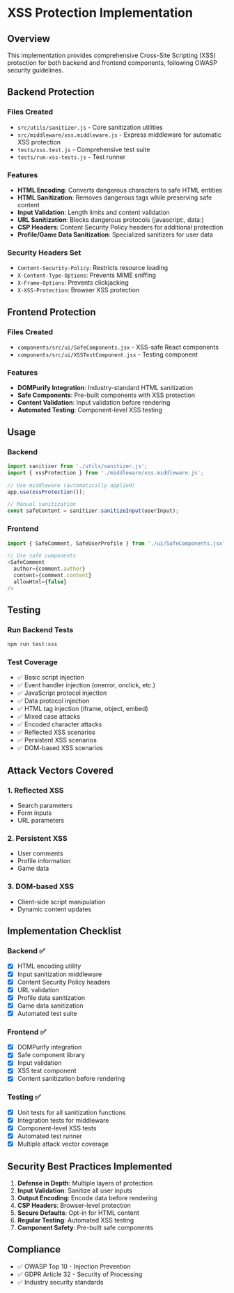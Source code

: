 # XSS Protection Implementation

## Overview
This implementation provides comprehensive Cross-Site Scripting (XSS) protection for both backend and frontend components, following OWASP security guidelines.

## Backend Protection

### Files Created
- `src/utils/sanitizer.js` - Core sanitization utilities
- `src/middleware/xss.middleware.js` - Express middleware for automatic XSS protection
- `tests/xss.test.js` - Comprehensive test suite
- `tests/run-xss-tests.js` - Test runner

### Features
- **HTML Encoding**: Converts dangerous characters to safe HTML entities
- **HTML Sanitization**: Removes dangerous tags while preserving safe content
- **Input Validation**: Length limits and content validation
- **URL Sanitization**: Blocks dangerous protocols (javascript:, data:)
- **CSP Headers**: Content Security Policy headers for additional protection
- **Profile/Game Data Sanitization**: Specialized sanitizers for user data

### Security Headers Set
- `Content-Security-Policy`: Restricts resource loading
- `X-Content-Type-Options`: Prevents MIME sniffing
- `X-Frame-Options`: Prevents clickjacking
- `X-XSS-Protection`: Browser XSS protection

## Frontend Protection

### Files Created
- `components/src/ui/SafeComponents.jsx` - XSS-safe React components
- `components/src/ui/XSSTestComponent.jsx` - Testing component

### Features
- **DOMPurify Integration**: Industry-standard HTML sanitization
- **Safe Components**: Pre-built components with XSS protection
- **Content Validation**: Input validation before rendering
- **Automated Testing**: Component-level XSS testing

## Usage

### Backend
```javascript
import sanitizer from './utils/sanitizer.js';
import { xssProtection } from './middleware/xss.middleware.js';

// Use middleware (automatically applied)
app.use(xssProtection());

// Manual sanitization
const safeContent = sanitizer.sanitizeInput(userInput);
```

### Frontend
```javascript
import { SafeComment, SafeUserProfile } from './ui/SafeComponents.jsx';

// Use safe components
<SafeComment 
  author={comment.author} 
  content={comment.content} 
  allowHtml={false} 
/>
```

## Testing

### Run Backend Tests
```bash
npm run test:xss
```

### Test Coverage
- ✅ Basic script injection
- ✅ Event handler injection (onerror, onclick, etc.)
- ✅ JavaScript protocol injection
- ✅ Data protocol injection
- ✅ HTML tag injection (iframe, object, embed)
- ✅ Mixed case attacks
- ✅ Encoded character attacks
- ✅ Reflected XSS scenarios
- ✅ Persistent XSS scenarios
- ✅ DOM-based XSS scenarios

## Attack Vectors Covered

### 1. Reflected XSS
- Search parameters
- Form inputs
- URL parameters

### 2. Persistent XSS
- User comments
- Profile information
- Game data

### 3. DOM-based XSS
- Client-side script manipulation
- Dynamic content updates

## Implementation Checklist

### Backend ✅
- [x] HTML encoding utility
- [x] Input sanitization middleware
- [x] Content Security Policy headers
- [x] URL validation
- [x] Profile data sanitization
- [x] Game data sanitization
- [x] Automated test suite

### Frontend ✅
- [x] DOMPurify integration
- [x] Safe component library
- [x] Input validation
- [x] XSS test component
- [x] Content sanitization before rendering

### Testing ✅
- [x] Unit tests for all sanitization functions
- [x] Integration tests for middleware
- [x] Component-level XSS tests
- [x] Automated test runner
- [x] Multiple attack vector coverage

## Security Best Practices Implemented

1. **Defense in Depth**: Multiple layers of protection
2. **Input Validation**: Sanitize all user inputs
3. **Output Encoding**: Encode data before rendering
4. **CSP Headers**: Browser-level protection
5. **Secure Defaults**: Opt-in for HTML content
6. **Regular Testing**: Automated XSS testing
7. **Component Safety**: Pre-built safe components

## Compliance
- ✅ OWASP Top 10 - Injection Prevention
- ✅ GDPR Article 32 - Security of Processing
- ✅ Industry security standards